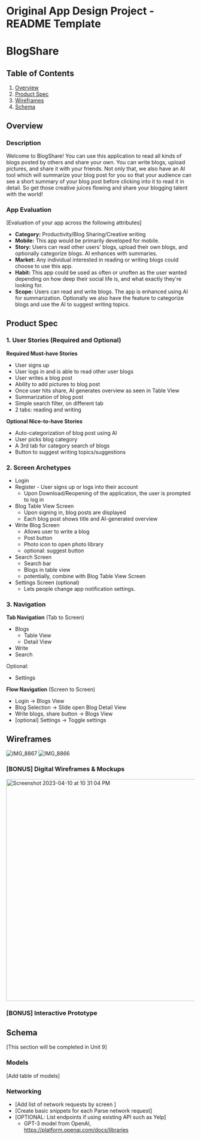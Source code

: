 Original App Design Project - README Template
===

# BlogShare

## Table of Contents
1. [Overview](#Overview)
1. [Product Spec](#Product-Spec)
1. [Wireframes](#Wireframes)
2. [Schema](#Schema)

## Overview
### Description
Welcome to BlogShare! You can use this application to read all kinds of blogs posted by others and share your own. You can write blogs, upload pictures, and share it with your friends. Not only that, we also have an AI tool which will summarize your blog post for you so that your audience can see a short summary of your blog post before clicking into it to read it in detail. So get those creative juices flowing and share your blogging talent with the world!

### App Evaluation
[Evaluation of your app across the following attributes]
- **Category:** Productivity/Blog Sharing/Creative writing
- **Mobile:** This app would be primarily developed for mobile.
- **Story:** Users can read other users' blogs, upload their own blogs, and optionally categorize blogs. AI enhances with summaries.
- **Market:** Any individual interested in reading or writing blogs could choose to use this app.
- **Habit:** This app could be used as often or unoften as the user wanted depending on how deep their social life is, and what exactly they're looking for.
- **Scope:** Users can read and write blogs. The app is enhanced using AI for summarization. Optionally we also have the feature to categorize blogs and use the AI to suggest writing topics.

## Product Spec

### 1. User Stories (Required and Optional)

**Required Must-have Stories**

* User signs up
* User logs in and is able to read other user blogs
* User writes a blog post
* Ability to add pictures to blog post
* Once user hits share, AI generates overview as seen in Table View
* Summarization of blog post
* Simple search filter, on different tab
* 2 tabs: reading and writing

**Optional Nice-to-have Stories**

* Auto-categorization of blog post using AI
* User picks blog category
* A 3rd tab for category search of blogs
* Button to suggest writing topics/suggestions

### 2. Screen Archetypes

* Login 
* Register - User signs up or logs into their account
   * Upon Download/Reopening of the application, the user is prompted to log in
* Blog Table View Screen
   * Upon signing in, blog posts are displayed
   * Each blog post shows title and AI-generated overview
* Write Blog Screen 
   * Allows user to write a blog
   * Post button
   * Photo icon to open photo library
   * optional: suggest button
* Search Screen
   * Search bar
   * Blogs in table view
   * potentially, combine with Blog Table View Screen
* Settings Screen (optional)
   * Lets people change app notification settings.
### 3. Navigation

**Tab Navigation** (Tab to Screen)

* Blogs
    * Table View
    * Detail View
* Write
* Search

Optional:
* Settings

**Flow Navigation** (Screen to Screen)
* Login -> Blogs View
* Blog Selection -> Slide open Blog Detail View
* Write blogs, share button -> Blogs View
* [optional] Settings -> Toggle settings

## Wireframes
![IMG_8867](https://user-images.githubusercontent.com/18317412/231049096-c544ca1c-7d66-44bf-a64a-417c37d7e3af.jpg)
![IMG_8866](https://user-images.githubusercontent.com/18317412/231049109-932e6267-92ae-48bc-8a23-f4428249b01c.jpg)


### [BONUS] Digital Wireframes & Mockups
<img width="592" alt="Screenshot 2023-04-10 at 10 31 04 PM" src="https://user-images.githubusercontent.com/18317412/231049150-79ef0170-599c-4103-89cc-df26ebe4dba1.png">

### [BONUS] Interactive Prototype

## Schema 
[This section will be completed in Unit 9]
### Models
[Add table of models]
### Networking
- [Add list of network requests by screen ]
- [Create basic snippets for each Parse network request]
- [OPTIONAL: List endpoints if using existing API such as Yelp]
    - GPT-3 model from OpenAI, https://platform.openai.com/docs/libraries

